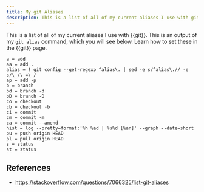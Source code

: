 ```yaml
---
title: My git Aliases
description: This is a list of all of my current aliases I use with git.
---
```


This is a list of all of my current aliases I use with {{git}}. This is an output of my `git alias` command, which you will see below. Learn how to set these in the {{git}} page.

```
a = add
aa = add .
alias = ! git config --get-regexp ^alias\. | sed -e s/^alias\.// -e s/\ /\ =\ /
ap = add -p
b = branch
bd = branch -d
bD = branch -D
co = checkout
cb = checkout -b
ci = commit
cm = commit -m
ca = commit --amend
hist = log --pretty=format:'%h %ad | %s%d [%an]' --graph --date=short
pu = push origin HEAD
pl = pull origin HEAD
s = status
st = status
```

## References

- https://stackoverflow.com/questions/7066325/list-git-aliases

